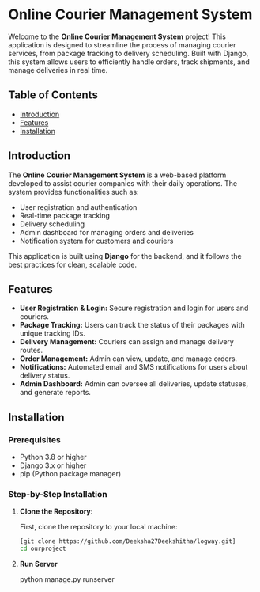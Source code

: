 # Online Courier Management System

Welcome to the **Online Courier Management System** project! This application is designed to streamline the process of managing courier services, from package tracking to delivery scheduling. Built with Django, this system allows users to efficiently handle orders, track shipments, and manage deliveries in real time.

## Table of Contents
- [Introduction](#introduction)
- [Features](#features)
- [Installation](#installation)


## Introduction
The **Online Courier Management System** is a web-based platform developed to assist courier companies with their daily operations. The system provides functionalities such as:
- User registration and authentication
- Real-time package tracking
- Delivery scheduling
- Admin dashboard for managing orders and deliveries
- Notification system for customers and couriers

This application is built using **Django** for the backend, and it follows the best practices for clean, scalable code.

## Features
- **User Registration & Login:** Secure registration and login for users and couriers.
- **Package Tracking:** Users can track the status of their packages with unique tracking IDs.
- **Delivery Management:** Couriers can assign and manage delivery routes.
- **Order Management:** Admin can view, update, and manage orders.
- **Notifications:** Automated email and SMS notifications for users about delivery status.
- **Admin Dashboard:** Admin can oversee all deliveries, update statuses, and generate reports.
  
## Installation

### Prerequisites
- Python 3.8 or higher
- Django 3.x or higher
- pip (Python package manager)

### Step-by-Step Installation

1. **Clone the Repository:**

   First, clone the repository to your local machine:

   ```bash
   [git clone https://github.com/Deeksha27Deekshitha/logway.git]
   cd ourproject

2. **Run Server**

   python manage.py runserver
